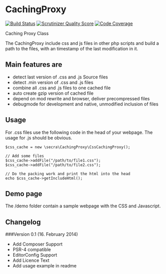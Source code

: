 CachingProxy
============

[![Build Status](https://travis-ci.org/sebkrueger/CachingProxy.png?branch=master)](https://travis-ci.org/sebkrueger/CachingProxy)
[![Scrutinizer Quality Score](https://scrutinizer-ci.com/g/sebkrueger/CachingProxy/badges/quality-score.png?s=6e879250b7b38e6ae55a7f553d73ae7207b1b36b)](https://scrutinizer-ci.com/g/sebkrueger/CachingProxy/)
[![Code Coverage](https://scrutinizer-ci.com/g/sebkrueger/CachingProxy/badges/coverage.png?s=b3c19baf3b814a2e46804d0dad23e7b007c034a9)](https://scrutinizer-ci.com/g/sebkrueger/CachingProxy/)

Caching Proxy Class

The CachingProxy include css and js files in other php scripts and build a path to the files,
with an timestamp of the last modification in it.

Main features are
-----------------
* detect last version of .css and .js Source files
* detect .min version of .css and .js files
* combine all .css and .js files to one cached file
* auto create gzip version of cached file
* depend on mod rewrite and browser, deliver precompressed files
* debugmode for development and native, unmodified inclusion of files

Usage
-----
For .css files use the following code in the head of your webpage.
The usage for .js should be obvious.

    $css_cache = new \secra\CachingProxy\CssCachingProxy();

    // Add some files
    $css_cache->addFile("/path/to/file1.css");
    $css_cache->addFile("/path/to/file2.css");

    // Do the packing work and print the html into the head
    echo $css_cache->getIncludeHtml();

Demo page
---------
The /demo folder contain a sample webpage with the CSS and Javascript.

Changelog
---------
###Version 0.1 (16.	February 2014)
+ Add Composer Support
+ PSR-4 compatible
+ EditorConfig Support
+ Add Licence Text
+ Add usage example in readme